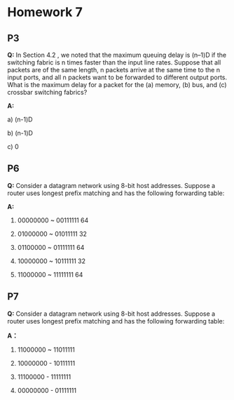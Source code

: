 # Homework 7

## P3

**Q:** In Section 4.2 , we noted that the maximum queuing delay is (n–1)D if the switching fabric is n times faster than the input line rates. Suppose that all packets are of the same length, n packets arrive at the same time to the n input ports, and all n packets want to be forwarded to different output ports. What is the maximum delay for a packet for the (a) memory, (b) bus, and (c) crossbar switching fabrics?

**A:**

a)  (n-1)D 

b)  (n-1)D 

c) 0



## P6

**Q:**  Consider a datagram network using 8-bit host addresses. Suppose a router uses longest prefix matching and has the following forwarding table:  

**A:**

1)  00000000 ~ 00111111 64

2)  01000000 ~ 01011111 32

3)  01100000 ~ 01111111 64

4)  10000000 ~ 10111111 32

5)  11000000 ~ 11111111 64



## P7

**Q:**  Consider a datagram network using 8-bit host addresses. Suppose a router uses longest
prefix matching and has the following forwarding table:  

**A：**

1)  11000000 ~ 11011111 

2)  10000000 - 10111111 

3)  11100000 - 11111111 

4)  00000000 - 01111111 

